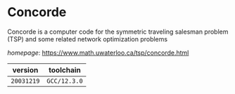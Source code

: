 # Concorde

Concorde is a computer code for the symmetric traveling salesman problem (TSP)  and some related network optimization problems

*homepage*: <https://www.math.uwaterloo.ca/tsp/concorde.html>

version | toolchain
--------|----------
``20031219`` | ``GCC/12.3.0``
